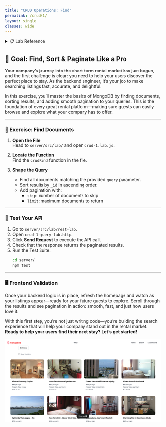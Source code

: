 ```yaml
---
title: "CRUD Operations: Find"
permalink: /crud/1/
layout: single
classes: wide
---
```


<details>
<summary>📋 Lab Reference</summary>
<p><strong>Associated Lab File:</strong> <code>crud-1.lab.js</code></p>
</details>

## 🚀 Goal: Find, Sort & Paginate Like a Pro

Your company’s journey into the short-term rental market has just begun, and the first challenge is clear: you need to help your users discover the perfect place to stay. As the backend engineer, it’s your job to make searching listings fast, accurate, and delightful.

In this exercise, you’ll master the basics of MongoDB by finding documents, sorting results, and adding smooth pagination to your queries. This is the foundation of every great rental platform—making sure guests can easily browse and explore what your company has to offer.

---

### 🧩 Exercise: Find Documents

1. **Open the File**  
   Head to `server/src/lab/` and open `crud-1.lab.js`.

2. **Locate the Function**  
   Find the `crudFind` function in the file.

3. **Shape the Query**  
   - Find all documents matching the provided `query` parameter.
   - Sort results by `_id` in ascending order.
   - Add pagination with:
     - `skip`: number of documents to skip
     - `limit`: maximum documents to return

---

### 🚦 Test Your API

1. Go to `server/src/lab/rest-lab`.
2. Open `crud-1-query-lab.http`.
3. Click **Send Request** to execute the API call.
4. Check that the response returns the paginated results.
5. Run the Test Suite:
   ```bash
   cd server/
   npm test
   ```

---

### 🖥️ Frontend Validation

Once your backend logic is in place, refresh the homepage and watch as your listings appear—ready for your future guests to explore. Scroll through the results and see pagination in action: smooth, fast, and just how users love it.

With this first step, you’re not just writing code—you’re building the search experience that will help your company stand out in the rental market.  
**Ready to help your users find their next stay? Let’s get started!**

![crud-1-lab](../../assets/images/crud-1-lab.png)
